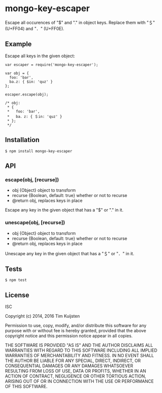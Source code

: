 # mongo-key-escaper

Escape all occurences of "$" and "." in object keys. Replace them with "＄" (U+FF04)
and "．" (U+FF0E).

## Example

Escape all keys in the given object:

    var escaper = require('mongo-key-escaper');

    var obj = {
      foo: 'bar',
      ba.z: { $in: 'quz' }
    };

    escaper.escape(obj);

    /* obj:
     * {
     *   foo: 'bar',
     *   ba．z: { ＄in: 'quz' }
     * };
     */

## Installation

    $ npm install mongo-key-escaper

## API

###  escape(obj, [recurse])
* obj {Object} object to transform
* recurse {Boolean, default: true} whether or not to recurse
* @return obj, replaces keys in place

Escape any key in the given object that has a "$" or "." in it.

### unescape(obj, [recurse])
* obj {Object} object to transform
* recurse {Boolean, default: true} whether or not to recurse
* @return obj, replaces keys in place

Unescape any key in the given object that has a "＄" or "．" in it.

## Tests

    $ npm test

## License

ISC

Copyright (c) 2014, 2016 Tim Kuijsten

Permission to use, copy, modify, and/or distribute this software for any
purpose with or without fee is hereby granted, provided that the above
copyright notice and this permission notice appear in all copies.

THE SOFTWARE IS PROVIDED "AS IS" AND THE AUTHOR DISCLAIMS ALL WARRANTIES
WITH REGARD TO THIS SOFTWARE INCLUDING ALL IMPLIED WARRANTIES OF
MERCHANTABILITY AND FITNESS. IN NO EVENT SHALL THE AUTHOR BE LIABLE FOR
ANY SPECIAL, DIRECT, INDIRECT, OR CONSEQUENTIAL DAMAGES OR ANY DAMAGES
WHATSOEVER RESULTING FROM LOSS OF USE, DATA OR PROFITS, WHETHER IN AN
ACTION OF CONTRACT, NEGLIGENCE OR OTHER TORTIOUS ACTION, ARISING OUT OF
OR IN CONNECTION WITH THE USE OR PERFORMANCE OF THIS SOFTWARE.
